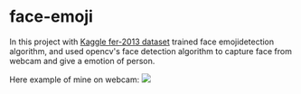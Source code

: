 # face-emoji
In this project with [Kaggle fer-2013 dataset](https://www.kaggle.com/msambare/fer2013) trained face emojidetection algorithm, and used opencv's face detection algorithm to capture face from webcam and give a emotion of person.

Here example of mine on webcam:
![](example_gif.gif)


